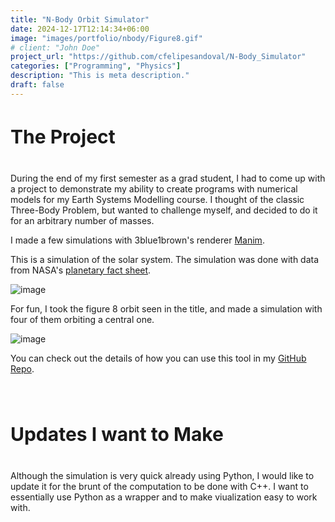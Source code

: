 ```yaml
---
title: "N-Body Orbit Simulator"
date: 2024-12-17T12:14:34+06:00
image: "images/portfolio/nbody/Figure8.gif"
# client: "John Doe"
project_url: "https://github.com/cfelipesandoval/N-Body_Simulator"
categories: ["Programming", "Physics"]
description: "This is meta description."
draft: false
---
```

<h4 class="text-center" style="font-size: 30px">
The Project
</h4>

During the end of my first semester as a grad student, I had to come up with a project to demonstrate my ability to create programs with numerical models for my Earth Systems Modelling course. I thought of the classic Three-Body Problem, but wanted to challenge myself, and decided to do it for an arbitrary number of masses.

I made a few simulations with 3blue1brown's renderer [Manim](https://github.com/3b1b/manim). 

This is a simulation of the solar system. The simulation was done with data from NASA's [planetary fact sheet](https://nssdc.gsfc.nasa.gov/planetary/factsheet/).

![image](images/portfolio/nbody/SolarSystem.gif)

For fun, I took the figure 8 orbit seen in the title, and made a simulation with four of them orbiting a central one. 

![image](images/portfolio/nbody/OrbitingFig8.gif)

You can check out the details of how you can use this tool in my [GitHub Repo](https://github.com/cfelipesandoval/N-Body_Simulator). 



<h4 class="text-center" style="font-size: 30px">
<br>Updates I want to Make
</h4>

Although the simulation is very quick already using Python, I would like to update it for the brunt of the computation to be done with C++. I want to essentially use Python as a wrapper and to make viualization easy to work with.